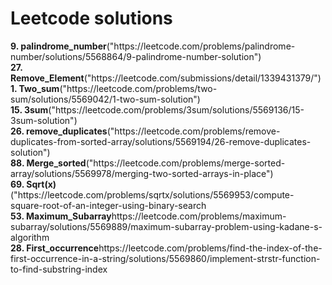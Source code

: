 <h1>Leetcode solutions</h1>
<b>9. palindrome_number</b>("https://leetcode.com/problems/palindrome-number/solutions/5568864/9-palindrome-number-solution")<br>
<b>27. Remove_Element</b>("https://leetcode.com/submissions/detail/1339431379/")<br>
<b>1. Two_sum</b>("https://leetcode.com/problems/two-sum/solutions/5569042/1-two-sum-solution")<br>
<b>15. 3sum</b>("https://leetcode.com/problems/3sum/solutions/5569136/15-3sum-solution")<br>
<b>26. remove_duplicates</b>("https://leetcode.com/problems/remove-duplicates-from-sorted-array/solutions/5569194/26-remove-duplicates-solution")<br>
<b>88. Merge_sorted</b>("https://leetcode.com/problems/merge-sorted-array/solutions/5569978/merging-two-sorted-arrays-in-place")<br>
<b>69. Sqrt(x)</b>("https://leetcode.com/problems/sqrtx/solutions/5569953/compute-square-root-of-an-integer-using-binary-search<br>
<b>53. Maximum_Subarray</b>https://leetcode.com/problems/maximum-subarray/solutions/5569889/maximum-subarray-problem-using-kadane-s-algorithm<br>
<b>28. First_occurrence</b>https://leetcode.com/problems/find-the-index-of-the-first-occurrence-in-a-string/solutions/5569860/implement-strstr-function-to-find-substring-index<br>




